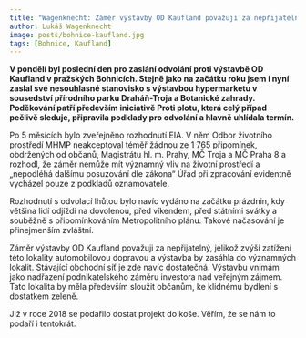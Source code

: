 ```yaml
---
title: "Wagenknecht: Záměr výstavby OD Kaufland považuji za nepřijatelný"
author: Lukáš Wagenknecht
image: posts/bohnice-kaufland.jpg
tags: [Bohnice, Kaufland]
---
```


**V pondělí byl poslední den pro zaslání odvolání proti výstavbě OD Kaufland v pražských Bohnicích. Stejně jako na začátku roku jsem i nyní zaslal své nesouhlasné stanovisko s výstavbou hypermarketu v sousedství přírodního parku Draháň-Troja a Botanické zahrady. Poděkování patří především iniciativě Proti plotu, která celý případ pečlivě sleduje, připravila podklady pro odvolání a hlavně uhlídala termín.**

Po 5 měsících bylo zveřejněno rozhodnutí EIA. V něm Odbor životního prostředí MHMP neakceptoval téměř žádnou ze 1 765 připomínek, obdržených od občanů, Magistrátu hl. m. Prahy, MČ Troja a MČ Praha 8 a rozhodl, že záměr nemůže mít významný vliv na životní prostředí a „nepodléhá dalšímu posuzování dle zákona“ Úřad při zpracování evidentně vycházel pouze z podkladů oznamovatele.

Rozhodnutí s odvolací lhůtou bylo navíc vydáno na začátku prázdnin, kdy většina lidí odjíždí na dovolenou, před víkendem, před státními svátky a souběžně s připomínkováním Metropolitního plánu. Takové načasování je přinejmenším zvláštní.

Záměr výstavby OD Kaufland považuji za nepřijatelný, jelikož zvýší zatížení této lokality automobilovou dopravou a výstavba by zasáhla do významných lokalit. Stávající obchodní síť je zde navíc dostatečná. Výstavbu vnímám jako nadřazení podnikatelského záměru investora nad veřejným zájmem. Tato lokalita by měla především sloužit občanům, ke klidnému bydlení s dostatkem zeleně.

Již v roce 2018 se podařilo dostat projekt do koše. Věřím, že se nám to podaří i tentokrát.